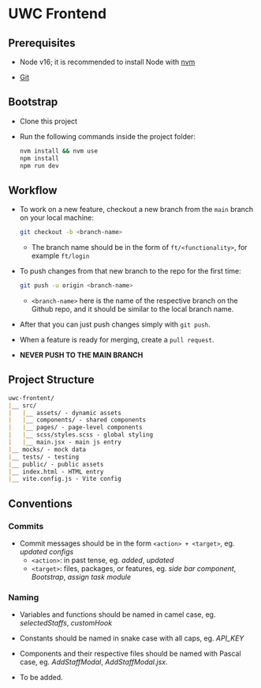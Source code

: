 # UWC Frontend

## Prerequisites

- Node v16; it is recommended to install Node with [nvm](https://www.freecodecamp.org/news/node-version-manager-nvm-install-guide/)

- [Git](https://git-scm.com/book/en/v2/Getting-Started-Installing-Git)

## Bootstrap

- Clone this project

- Run the following commands inside the project folder:
	```bash
	nvm install && nvm use
	npm install
	npm run dev
	```

## Workflow

- To work on a new feature, checkout a new branch from the `main` branch on your local machine:
	```bash
	git checkout -b <branch-name>
	```
	- The branch name should be in the form of `ft/<functionality>`, for example `ft/login`

- To push changes from that new branch to the repo for the first time:
	```bash
	git push -u origin <branch-name>
	```
	- `<branch-name>` here is the name of the respective branch on the Github repo, and it should be similar to the local branch name.

- After that you can just push changes simply with `git push`.

- When a feature is ready for merging, create a `pull request`.

- __NEVER PUSH TO THE MAIN BRANCH__

## Project Structure

```markdown
uwc-frontent/
|__ src/
|   |__ assets/ - dynamic assets
|   |__ components/ - shared components
|   |__ pages/ - page-level components
|   |__ scss/styles.scss - global styling
|   |__ main.jsx - main js entry
|__ mocks/ - mock data
|__ tests/ - testing
|__ public/ - public assets
|__ index.html - HTML entry
|__ vite.config.js - Vite config
```

## Conventions

### Commits

- Commit messages should be in the form `<action> + <target>`, eg. _updated configs_
  - `<action>`: in past tense, eg. _added_, _updated_
  - `<target>`: files, packages, or features, eg. _side bar component_, _Bootstrap_, _assign task module_

### Naming

- Variables and functions should be named in camel case, eg. _selectedStaffs_, _customHook_

- Constants should be named in snake case with all caps, eg. _API_KEY_

- Components and their respective files should be named with Pascal case, eg. _AddStaffModal_, _AddStaffModal.jsx_.

- To be added.
